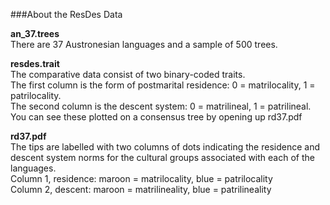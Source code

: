 ###About the ResDes Data  

**an_37.trees**  
There are 37 Austronesian languages and a sample of 500 trees.  

**resdes.trait**  
The comparative data consist of two binary-coded traits.   
The first column is the form of postmarital residence: 0 = matrilocality, 1 = patrilocality.   
The second column is the descent system: 0 = matrilineal, 1 = patrilineal.   
You can see these plotted on a consensus tree by opening up rd37.pdf  
  
**rd37.pdf**  
The tips are labelled with two columns of dots indicating the residence and descent system norms for the cultural groups associated with each of the languages.   
Column 1, residence: maroon = matrilocality, blue = patrilocality  
Column 2, descent: maroon = matrilineality, blue = patrilineality  
